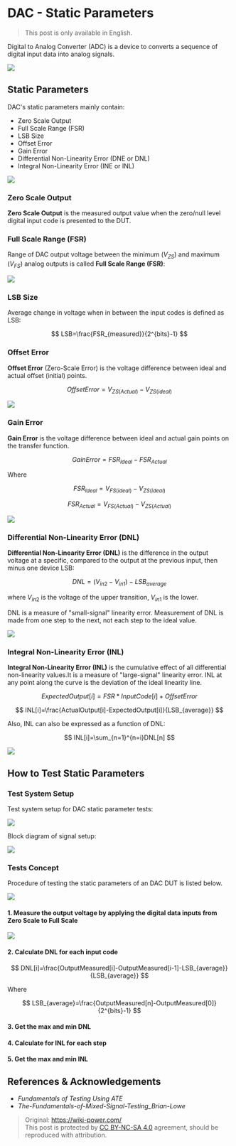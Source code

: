 # DAC - Static Parameters

> This post is only available in English.

Digital to Analog Converter (ADC) is a device to converts a sequence of digital input data into analog signals.

![](https://img.wiki-power.com/d/wiki-media/img/20221011141644.png)

## Static Parameters

DAC's static parameters mainly contain:

- Zero Scale Output
- Full Scale Range (FSR)
- LSB Size
- Offset Error
- Gain Error
- Differential Non-Linearity Error (DNE or DNL)
- Integral Non-Linearity Error (INE or INL)

![](https://img.wiki-power.com/d/wiki-media/img/20221011144045.png)

### Zero Scale Output

**Zero Scale Output** is the measured output value when the zero/null level digital input code is presented to the DUT.

### Full Scale Range (FSR)

Range of DAC output voltage between the minimum ($V_{ZS}$) and maximum ($V_{FS}$) analog outputs is called **Full Scale Range (FSR)**:

![](https://img.wiki-power.com/d/wiki-media/img/20221011142249.png)

### LSB Size

Average change in voltage when in between the input codes is defined as LSB:

$$
LSB=\frac{FSR_{measured}}{2^{bits}-1}
$$

### Offset Error

**Offset Error** (Zero-Scale Error) is the voltage difference between ideal and actual offset (initial) points.

$$
OffsetError=V_{ZS(Actual)}-V_{ZS(ideal)}
$$

![](https://img.wiki-power.com/d/wiki-media/img/20221011144415.png)

### Gain Error

**Gain Error** is the voltage difference between ideal and actual gain points on the transfer function.

$$
GainError=FSR_{Ideal}-FSR_{Actual}
$$

Where

$$
FSR_{Ideal}=V_{FS(ideal)}-V_{ZS(ideal)}
$$

$$
FSR_{Actual}=V_{FS(Actual)}-V_{ZS(Actual)}
$$

![](https://img.wiki-power.com/d/wiki-media/img/20221011144925.png)

### Differential Non-Linearity Error (DNL)

**Differential Non-Linearity Error (DNL)** is the difference in the output voltage at a specific, compared to the output at the previous input, then minus one device LSB:

$$
DNL=(V_{in2}-V_{in1})-LSB_{average}
$$

where $V_{in2}$ is the voltage of the upper transition, $V_{in1}$ is the lower.

DNL is a measure of "small-signal" linearity error. Measurement of DNL is made from one step to the next, not each step to the ideal value.

![](https://img.wiki-power.com/d/wiki-media/img/20221011153556.png)

### Integral Non-Linearity Error (INL)

**Integral Non-Linearity Error (INL)** is the cumulative effect of all differential non-linearity values.It is a measure of "large-signal" linearity error. INL at any point along the curve is the deviation of the ideal linearity line.

$$
ExpectedOutput[i]=FSR*InputCode[i]+OffsetError
$$

$$
INL[i]=\frac{ActualOutput[i]-ExpectedOutput[i]}{LSB_{average}}
$$

Also, INL can also be expressed as a function of DNL:

$$
INL[i]=\sum_{n=1}^{n=i}DNL[n]
$$

![](https://img.wiki-power.com/d/wiki-media/img/20221011184739.png)

## How to Test Static Parameters

### Test System Setup

Test system setup for DAC static parameter tests:

![](https://img.wiki-power.com/d/wiki-media/img/20221011185006.png)

Block diagram of signal setup:

![](https://img.wiki-power.com/d/wiki-media/img/20221011185447.png)

### Tests Concept

Procedure of testing the static parameters of an DAC DUT is listed below.

![](https://img.wiki-power.com/d/wiki-media/img/20221011185739.png)

#### 1. Measure the output voltage by applying the digital data inputs from Zero Scale to Full Scale

![](https://img.wiki-power.com/d/wiki-media/img/20221011185711.png)

#### 2. Calculate DNL for each input code

$$
DNL[i]=\frac{OutputMeasured[i]-OutputMeasured[i-1]-LSB_{average}}{LSB_{average}}
$$

Where

$$
LSB_{average}=\frac{OutputMeasured[n]-OutputMeasured[0]}{2^{bits}-1}
$$

#### 3. Get the max and min DNL

#### 4. Calculate for INL for each step

#### 5. Get the max and min INL

## References & Acknowledgements

- _Fundamentals of Testing Using ATE_
- _The-Fundamentals-of-Mixed-Signal-Testing_Brian-Lowe_

> Original: <https://wiki-power.com/>  
> This post is protected by [CC BY-NC-SA 4.0](https://creativecommons.org/licenses/by/4.0/deed.en) agreement, should be reproduced with attribution.
